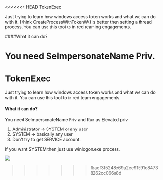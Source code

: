 <<<<<<< HEAD
TokenExec 

Just trying to learn how windows access token works and what we can do with it. I think CreateProcessWithTokenW() is better then setting a thread process. You can use this tool to in red teaming engagements.

####What it can do?

You need SeImpersonateName Priv.
=======
# TokenExec 

Just trying to learn how windows access token works and what we can do with it. You can use this tool to in red team engagements.

#### What it can do?

You need SeImpersonateName Priv and Run as Elevated priv

1. Administrator -> SYSTEM or any user
2. SYSTEM -> basically any user
3. Don't try to get SERVICE account.

If you want SYSTEM then just use winlogon.exe process.

![](https://i.ibb.co/cycXVBK/Capture.png)
>>>>>>> fbaef3f5248e69a2ee91591c84738262cc066a8d
